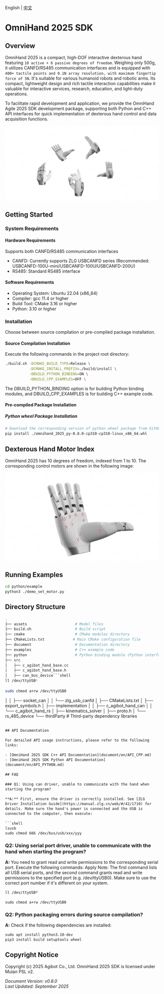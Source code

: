 English | [中文](README.zh_CN.md)

# OmniHand 2025 SDK

## Overview

OmniHand 2025 is a compact, high-DOF interactive dexterous hand featuring `10 active + 6 passive degrees of freedom`. Weighing only 500g, it utilizes CANFD/RS485 communication interfaces and is equipped with `400+ tactile points and 0.1N array resolution, with maximum fingertip force of 5N`. It's suitable for various humanoid robots and robotic arms. Its compact, lightweight design and rich tactile interaction capabilities make it valuable for interactive services, research, education, and light-duty operations.

To facilitate rapid development and application, we provide the OmniHand Agile 2025 SDK development package, supporting both Python and C++ API interfaces for quick implementation of dexterous hand control and data acquisition functions.

![](document/pic/hand.jpg)

## Getting Started

### System Requirements

#### Hardware Requirements

Supports both CANFD/RS485 communication interfaces

- CANFD: Currently supports ZLG USBCANFD series (Recommended: USBCANFD-100U-mini/USBCANFD-100U/USBCANFD-200U)
- RS485: Standard RS485 interface

#### Software Requirements

- Operating System: Ubuntu 22.04 (x86_64)
- Compiler: gcc 11.4 or higher
- Build Tool: CMake 3.16 or higher
- Python: 3.10 or higher

### Installation

Choose between source compilation or pre-compiled package installation.

#### Source Compilation Installation

Execute the following commands in the project root directory:

```bash
./build.sh -DCMAKE_BUILD_TYPE=Release \
           -DCMAKE_INSTALL_PREFIX=./build/install \
           -DBUILD_PYTHON_BINDING=ON \
           -DBUILD_CPP_EXAMPLES=OFF \
```

The DBUILD_PYTHON_BINDING option is for building Python binding modules, and DBUILD_CPP_EXAMPLES is for building C++ example code.

#### Pre-compiled Package Installation

##### Python wheel Package Installation

```bash
# Download the corresponding version of python wheel package from GitHub
pip install ./omnihand_2025_py-0.8.0-cp310-cp310-linux_x86_64.whl
```

## Dexterous Hand Motor Index

OmniHand 2025 has 10 degrees of freedom, indexed from 1 to 10. The corresponding control motors are shown in the following image:

![](document/pic/hand_motors.jpg)

## Running Examples

```bash
cd python/example
python3 ./demo_set_motor.py
```

## Directory Structure

````bash
.
├── assets                      # Model files
├── build.sh                    # Build script
├── cmake                       # CMake modules directory
├── CMakeLists.txt             # Main CMake configuration file
├── document                    # Documentation directory
├── examples                    # C++ example code
├── python                      # Python binding module (Python interface generated from C++ source)
├── src
│   ├── c_agibot_hand_base.cc
│   ├── c_agibot_hand_base.h
│   ├── can_bus_device```shell
ll /dev/ttyUSB*

sudo chmod a+rw /dev/ttyUSB0
````

│ │ ├── socket_can
│ │ └── zlg_usb_canfd
│ ├── CMakeLists.txt
│ ├── export_symbols.h
│ ├── implementation
│ │ ├── c_agibot_hand_can
│ │ └── c_agibot_hand_rs
│ ├── kinematics_solver
│ ├── proto.h
│ └── rs_485_device
└── thirdParty # Third-party dependency libraries

````

## API Documentation

For detailed API usage instructions, please refer to the following links:

- [OmniHand 2025 SDK C++ API Documentation](document/en/API_CPP.md)
- [OmniHand 2025 SDK Python API Documentation](document/en/API_PYTHON.md)

## FAQ

### Q1: Using can driver, unable to communicate with the hand when starting the program?

**A:** First, ensure the driver is correctly installed. See [ZLG Driver Installation Guide](https://manual.zlg.cn/web/#/42/1710) for details. Make sure the hand's power is connected and the USB is connected to the computer, then execute:

```shell
lsusb
sudo chmod 666 /dev/bus/usb/xxx/yyy
````

### Q2: Using serial port driver, unable to communicate with the hand when starting the program?

**A:** You need to grant read and write permissions to the corresponding serial port. Execute the following commands:
Apply
Note: The first command lists all USB serial ports, and the second command grants read and write permissions to the specified port (e.g. /dev/ttyUSB0). Make sure to use the correct port number if it's different on your system.

```shell
ll /dev/ttyUSB*

sudo chmod a+rw /dev/ttyUSB0
```

### Q2: Python packaging errors during source compilation?

**A:** Check if the following dependencies are installed:

```shell
sudo apt install python3.10-dev
pip3 install build setuptools wheel
```

## Copyright Notice

Copyright (c) 2025 Agibot Co., Ltd. OmniHand 2025 SDK is licensed under Mulan PSL v2.

_Document Version: v0.8.0_  
_Last Updated: September 2025_
